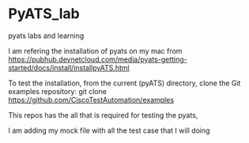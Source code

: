 # PyATS_lab
pyats labs and learning


I am refering the installation of pyats on my mac from https://pubhub.devnetcloud.com/media/pyats-getting-started/docs/install/installpyATS.html

To test the installation, from the current (pyATS) directory, clone the Git examples repository:
git clone https://github.com/CiscoTestAutomation/examples

This repos has the all that is required for testing the pyats,

I am adding my mock file with all the test case that I will doing
